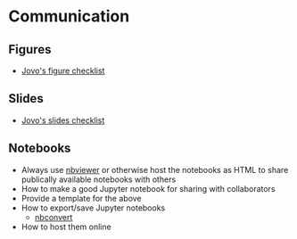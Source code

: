 # Communication

## Figures
- [Jovo's figure checklist](https://bitsandbrains.io/2018/09/08/figures.html)

## Slides
- [Jovo's slides checklist](https://bitsandbrains.io/2018/09/04/slides.html)

## Notebooks
- Always use [nbviewer](https://nbviewer.jupyter.org) or otherwise host the notebooks as HTML to share publically available notebooks with others
- How to make a good Jupyter notebook for sharing with collaborators
- Provide a template for the above
- How to export/save Jupyter notebooks
   - [nbconvert](https://nbconvert.readthedocs.io/en/latest/index.html)
- How to host them online
